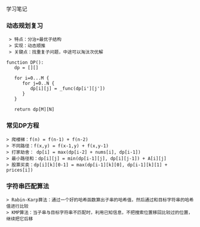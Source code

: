 学习笔记
### 动态规划复习
     > 特点：分治+最优子结构
     > 实现：动态顺推
     > 关键点：找重复子问题，中途可以淘汰次优解
```
function DP():
   dp = [][]

   for i=0...M {
      for j=0..N {
         dp[i][j] = _func(dp[i'][j'])
      }
   }

   return dp[M][N]
```

### 常见DP方程
    > 爬楼梯：f(n) = f(n-1) + f(n-2)
    > 不同路径：f(x,y) = f(x-1,y) + f(x,y-1)
    > 打家劫舍： dp[i] = max(dp[i-2] + nums[i], dp[i-1])
    > 最小路径和：dp[i][j] = min(dp[i-1][j], dp[i][j-1]) + A[i][j]
    > 股票买卖：dp[i][k][0-1] = max(dp[i-1][k][0], dp[i-1][k][1] + prices[i])

### 字符串匹配算法
    > Rabin-Karp算法：通过一个好的哈希函数算出子串的哈希值，然后通过和目标字符串的哈希值进行比较
    > KMP算法：当子串与目标字符串不匹配时，利用已知信息，不把搜索位置移回比较过的位置，继续把它后移